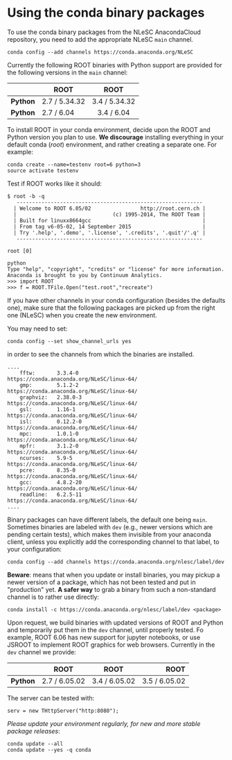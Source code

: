 # Using the conda binary packages

To use the conda binary packages from the NLeSC AnacondaCloud repository, you need to add the appropriate NLeSC ```main``` channel.  
```
conda config --add channels https://conda.anaconda.org/NLeSC
```

Currently the following ROOT binaries with Python support are provided for the following versions in the `main` channel: 

|   | ROOT | ROOT |
| ---| ------------- |:-------------:| 
| **Python**| 2.7 / 5.34.32 | 3.4 / 5.34.32 |
| **Python** | 2.7 / 6.04  | 3.4 / 6.04 |


To install ROOT in your conda environment, decide upon the ROOT and Python version you plan to use. **We discourage** installing everything in your default conda (*root*) environment, and rather creating a separate one. For example:

```
conda create --name=testenv root=6 python=3
source activate testenv
```

Test if ROOT works like it should:

```
$ root -b -q
   ------------------------------------------------------------
  | Welcome to ROOT 6.05/02                http://root.cern.ch |
  |                               (c) 1995-2014, The ROOT Team |
  | Built for linuxx8664gcc                                    |
  | From tag v6-05-02, 14 September 2015                       |
  | Try '.help', '.demo', '.license', '.credits', '.quit'/'.q' |
   ------------------------------------------------------------

root [0] 
```
```
python
Type "help", "copyright", "credits" or "license" for more information.
Anaconda is brought to you by Continuum Analytics.
>>> import ROOT
>>> f = ROOT.TFile.Open("test.root","recreate")
```

If you have other channels in your conda configuration (besides the defaults one), make sure that the following packages are picked up from the right one (NLeSC) when you create the new environment.

You may need to set:
``` 
conda config --set show_channel_urls yes 
```
in order to see the channels from which the binaries are installed.

```
....
    fftw:       3.3.4-0                https://conda.anaconda.org/NLeSC/linux-64/
    gmp:        5.1.2-2                https://conda.anaconda.org/NLeSC/linux-64/
    graphviz:   2.38.0-3               https://conda.anaconda.org/NLeSC/linux-64/
    gsl:        1.16-1                 https://conda.anaconda.org/NLeSC/linux-64/
    isl:        0.12.2-0               https://conda.anaconda.org/NLeSC/linux-64/
    mpc:        1.0.1-0                https://conda.anaconda.org/NLeSC/linux-64/
    mpfr:       3.1.2-0                https://conda.anaconda.org/NLeSC/linux-64/
    ncurses:    5.9-5                  https://conda.anaconda.org/NLeSC/linux-64/
    pcre:       8.35-0                 https://conda.anaconda.org/NLeSC/linux-64/
    gcc:        4.8.2-20               https://conda.anaconda.org/NLeSC/linux-64/
    readline:   6.2.5-11               https://conda.anaconda.org/NLeSC/linux-64/
....
```

Binary packages can have different labels, the default one being `main`. Sometimes binaries are labeled with `dev` (e.g., newer versions which are pending certain tests), which makes them invisible from your anaconda client, unless you explicitly add the corresponding channel to that label, to your configuration:

```
conda config --add channels https://conda.anaconda.org/nlesc/label/dev
```
**Beware**: means that when you update or install binaries, you may pickup a newer version of a package, which has not been tested and put in "production" yet. **A safer way** to grab a binary from such a non-standard channel is to rather use directly:
```
conda install -c https://conda.anaconda.org/nlesc/label/dev <package>
```
Upon request, we build binaries with updated versions of ROOT and Python and temporarily put them in the `dev` channel, until properly tested. 
Fo example, ROOT 6.06 has new support for jupyter notebooks, or use JSROOT to implement ROOT graphics for web browsers. Currently in the `dev` channel we provide:

|   | ROOT | ROOT | ROOT |
| ---| ------------- |-------------| -------------:|
| **Python**| 2.7 / 6.05.02 | 3.4 / 6.05.02 | 3.5 / 6.05.02| 

The server can be tested with:
```
serv = new THttpServer("http:8080");
```

*Please update your environment regularly, for new and more stable package releases*:

```
conda update --all 
conda update --yes -q conda
```